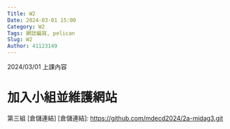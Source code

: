 ```yaml
---
Title: W2
Date: 2024-03-01 15:00
Category: W2
Tags: 網誌編寫, pelican
Slug: W2
Author: 41123149
---
```


2024/03/01 上課內容

<!-- PELICAN_END_SUMMARY -->

# 加入小組並維護網站
第三組 [倉儲連結]
[倉儲連結]: https://github.com/mdecd2024/2a-midag3.git